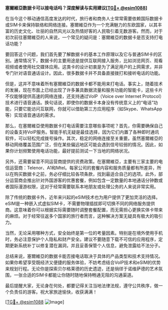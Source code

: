 **塞爾維亞数据卡可以接电话吗？深度解读与实用建议[[TG💪+ @esim1088](https://t.me/s/esim1088)]**

在当今这个移动通信高度发达的时代，旅行者和商务人士常常需要依赖国际数据卡或SIM卡来保持联络和网络连接。塞爾維亞作为一个充满魅力的东欧国家，以其丰富的历史文化、壮丽的自然风光以及热情好客的人民吸引着无数游客。然而，对于初次前往塞爾維亞的人来说，一个常见的疑问是：塞爾維亞的数据卡是否支持打电话功能？

要回答这个问题，我们首先要了解数据卡的基本工作原理以及它与普通SIM卡的区别。通常情况下，数据卡的主要用途是提供互联网接入服务，比如浏览网页、观看视频或者使用社交媒体应用。这类卡的设计初衷是为了满足用户的上网需求，并非专门针对语音通话设计。因此，很多数据卡并不具备直接拨打和接听电话的功能。

但是，这并不意味着所有塞爾維亞的数据卡都不能用来打电话。事实上，随着技术的发展，现在市面上已经出现了许多兼具数据流量和服务功能的智能卡，这些卡片不仅能够提供高速的网络连接，还支持通过VoIP（Voice over Internet Protocol）技术进行语音通话。换句话说，即使你的数据卡本身没有传统意义上的“电话”功能，只要它能访问互联网，你就可以借助第三方应用程序（如Skype、WhatsApp等）实现语音通话的需求。

那么，在塞爾維亞使用数据卡打电话需要注意哪些事项呢？首先，你需要确保自己的设备支持VoIP服务。智能手机无疑是最佳选择，因为它们内置了各种即时通讯软件，可以轻松完成拨号操作。其次，稳定的网络连接至关重要。虽然塞爾維亞的移动网络覆盖范围广泛，但在某些偏远地区可能会遇到信号较弱的情况。因此，如果你计划频繁使用电话功能，最好提前测试一下当地的网络状况。

另外，还需要留意不同运营商提供的资费政策。在塞爾維亞，主要有三家主要的电信运营商：Telenor、A1和Mtel。每家公司的套餐内容和服务质量都有所差异，所以在购买数据卡之前，务必仔细比较各项条款，找到最适合自己的选项。此外，部分运营商会推出针对外国游客的优惠套餐，例如包含一定数量的本地通话分钟数或者国际漫游权限，这对于经常需要联系本地朋友或处理公务的人来说非常实用。

除了传统的数据卡外，近年来兴起的eSIM技术也为用户提供了更加灵活的选择。eSIM是一种嵌入式虚拟SIM卡，不需要物理插拔即可切换不同的网络服务提供商。这意味着你可以根据实际需要随时调整套餐配置，而无需担心更换实体卡带来的麻烦。对于经常往返多个国家的旅行者而言，这种解决方案无疑具有极大的吸引力。

当然，无论采用哪种方式，安全始终是第一位的考量因素。特别是在境外使用手机时，务必注意保护个人隐私和财产安全。建议不要随意下载不可信的应用程序，定期更新系统补丁以修复潜在漏洞，并且妥善保管个人信息，避免泄露给不法分子。

总结来说，塞爾維亞的数据卡能否接电话取决于具体的产品类型和技术支持情况。如果你希望享受既经济又便捷的服务体验，不妨考虑结合VoIP技术和eSIM的优势来规划行程。无论你是探索贝尔格莱德的历史遗迹，还是徜徉于诺维萨德的艺术氛围，一张合适的SIM卡都能让你随时随地保持畅通无阻的沟通渠道。

最后提醒大家，无论身在何处，都要记得关注当地法律法规，遵守公共秩序，做一个负责任的游客。祝大家旅途愉快，收获满满！

[[TG💪+ @esim1088](https://t.me/s/esim1088) ![Image](https://i.postimg.cc/4NQfJmqS/Snipaste-2025-05-13-00-14-12.png)]